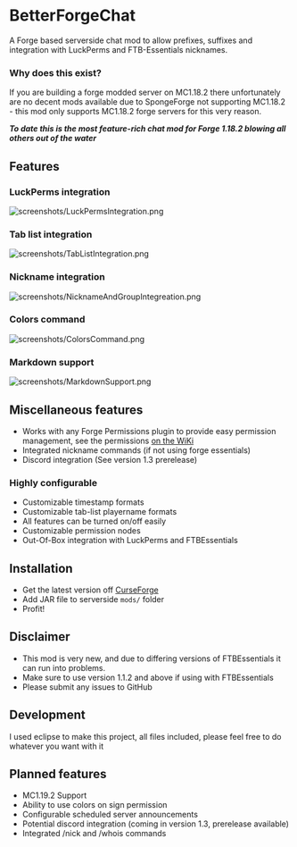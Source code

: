 # BetterForgeChat
A Forge based serverside chat mod to allow prefixes, suffixes and integration with LuckPerms and FTB-Essentials nicknames.

### Why does this exist?
If you are building a forge modded server on MC1.18.2 there unfortunately are no decent mods available due to SpongeForge not supporting MC1.18.2 - this mod only supports MC1.18.2 forge servers for this very reason.

***To date this is the most feature-rich chat mod for Forge 1.18.2 blowing all others out of the water***

## Features
### LuckPerms integration
![screenshots/LuckPermsIntegration.png](https://github.com/abc123me/BetterForgeChat/raw/main/screenshots/LuckPermsIntegration.png)
### Tab list integration
![screenshots/TabListIntegration.png](https://github.com/abc123me/BetterForgeChat/raw/main/screenshots/TabListIntegration.png)
### Nickname integration
![screenshots/NicknameAndGroupIntegreation.png](https://github.com/abc123me/BetterForgeChat/raw/main/screenshots/NicknameAndGroupIntegreation.png)
### Colors command
![screenshots/ColorsCommand.png](https://github.com/abc123me/BetterForgeChat/raw/main/screenshots/ColorsCommand.png)
### Markdown support
![screenshots/MarkdownSupport.png](https://github.com/abc123me/BetterForgeChat/raw/main/screenshots/MarkdownSupport.png)
## Miscellaneous features
 - Works with any Forge Permissions plugin to provide easy permission management, see the permissions [on the WiKi](https://github.com/abc123me/BetterForgeChat/wiki)
 - Integrated nickname commands (if not using forge essentials)
 - Discord integration (See version 1.3 prerelease)

### Highly configurable
 - Customizable timestamp formats
 - Customizable tab-list playername formats
 - All features can be turned on/off easily
 - Customizable permission nodes
 - Out-Of-Box integration with LuckPerms and FTBEssentials

## Installation
 - Get the latest version off [CurseForge](https://www.curseforge.com/minecraft/mc-mods/betterforgechat-with-luckperms-support/files)
 - Add JAR file to serverside `mods/` folder
 - Profit!

## Disclaimer
 - This mod is very new, and due to differing versions of FTBEssentials it can run into problems.
 - Make sure to use version 1.1.2 and above if using with FTBEssentials
 - Please submit any issues to GitHub

## Development
I used eclipse to make this project, all files included, please feel free to do whatever you want with it

## Planned features
 - MC1.19.2 Support
 - Ability to use colors on sign permission
 - Configurable scheduled server announcements
 - Potential discord integration (coming in version 1.3, prerelease available)
 - Integrated /nick and /whois commands
